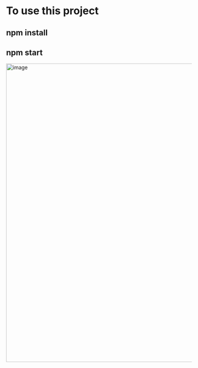 # To use this project 
## npm install 
## npm start
<img width="1179" height="810" alt="image" src="https://github.com/user-attachments/assets/1589a87e-3403-4cde-a25a-aadd9fca4bd0" />
